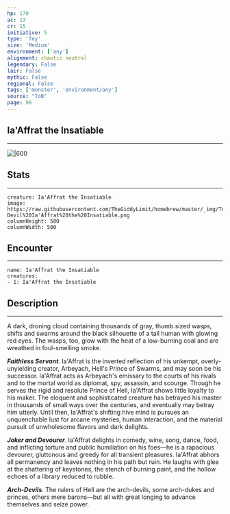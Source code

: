 ```yaml
---
hp: 170
ac: 13
cr: 15
initiative: 5
type: 'fey'    
size: 'Medium'
environment: ['any']
alignment: chaotic neutral
legendary: False
lair: False
mythic: False
regional: False
tags: ['monster', 'environment/any']
source: "ToB"
page: 98
---
```


## Ia'Affrat the Insatiable
---

![|600](https://raw.githubusercontent.com/TheGiddyLimit/homebrew/master/_img/ToB/Ia'Affrat%20the%20Insatiable.webp)

## Stats
---

```statblock
creature: Ia'Affrat the Insatiable
image: https://raw.githubusercontent.com/TheGiddyLimit/homebrew/master/_img/ToB/token/Arch-Devil%20Ia'Affrat%20the%20Insatiable.png
columnHeight: 500
columnWidth: 500
```

## Encounter
---

```encounter-table
name: Ia'Affrat the Insatiable
creatures:
- 1: Ia'Affrat the Insatiable
```

## Description
---
A dark, droning cloud containing thousands of gray, thumb.sized wasps, shifts and swarms around the black silhouette of a tall human with glowing red eyes. The wasps, too, glow with the heat of a low-burning coal and are wreathed in foul-smelling smoke.

**_Faithless Servant_**. Ia'Affrat is the inverted reflection of his unkempt, overly-unyielding creator, Arbeyach, Hell's Prince of Swarms, and may soon be his successor. Ia'Affrat acts as Arbeyach's emissary to the courts of his rivals and to the mortal world as diplomat, spy, assassin, and scourge. Though he serves the rigid and resolute Prince of Hell, Ia'Affrat shows little loyalty to his maker. The eloquent and sophisticated creature has betrayed his master in thousands of small ways over the centuries, and eventually may betray him utterly. Until then, Ia'Affrat's shifting hive mind is pursues an unquenchable lust for arcane mysteries, human interaction, and the material pursuit of unwholesome flavors and dark delights.

**_Joker and Devourer_**. Ia'Affrat delights in comedy, wine, song, dance, food, and inflicting torture and public humiliation on his foes—he is a rapacious devourer, gluttonous and greedy for all transient pleasures. Ia'Affrat abhors all permanency and leaves nothing in his path but ruin. He laughs with glee at the shattering of keystones, the stench of burning paint, and the hollow echoes of a library reduced to rubble.


**_Arch-Devils_**. The rulers of Hell are the arch-devils, some arch-dukes and princes, others mere barons—but all with great longing to advance themselves and seize power.




